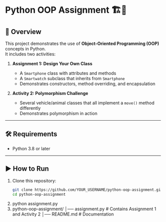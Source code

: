 # Python OOP Assignment 🏗️🐍

## 📌 Overview
This project demonstrates the use of **Object-Oriented Programming (OOP)** concepts in Python.  
It includes two activities:

1. **Assignment 1: Design Your Own Class**
   - A `Smartphone` class with attributes and methods
   - A `Smartwatch` subclass that inherits from `Smartphone`
   - Demonstrates constructors, method overriding, and encapsulation

2. **Activity 2: Polymorphism Challenge**
   - Several vehicle/animal classes that all implement a `move()` method differently
   - Demonstrates polymorphism in action

---

## 🛠️ Requirements
- Python 3.8 or later

---

## ▶️ How to Run

1. Clone this repository:
   ```bash
   git clone https://github.com/YOUR_USERNAME/python-oop-assignment.git
   cd python-oop-assignment
2. python assignment.py
3. python-oop-assignment/
│── assignment.py   # Contains Assignment 1 and Activity 2
│── README.md       # Documentation
